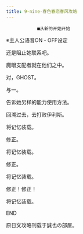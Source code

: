 ```yaml
---
title: 9-nine-春色春恋春风攻略
---
```


                ■从新的开始开始



※主人公语音ON・OFF设定



还是阻止她联系吧。



魔眼支配者就在他们之中。



对，GHOST。



与一。



告诉她另样的能力使用方法。



回溯过去，去打败伊利斯。



将记忆装载。



修正。



将记忆装载。



修正。



将记忆装载。



修正！修正！



将记忆装载。



END



原日文攻略刊载于誠也の部屋。


              
